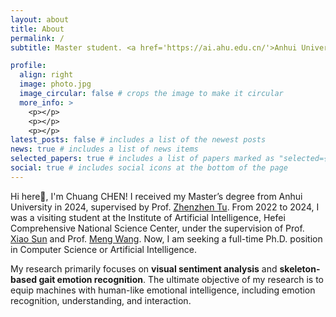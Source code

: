 ```yaml
---
layout: about
title: About
permalink: /
subtitle: Master student. <a href='https://ai.ahu.edu.cn/'>Anhui University</a>. eric.chuangchen@gmail.com.

profile:
  align: right
  image: photo.jpg
  image_circular: false # crops the image to make it circular
  more_info: >
    <p></p>
    <p></p>
    <p></p>
latest_posts: false # includes a list of the newest posts
news: true # includes a list of news items
selected_papers: true # includes a list of papers marked as "selected={true}"
social: true # includes social icons at the bottom of the page
---
```


Hi here👋, I'm Chuang CHEN!  I received my Master’s degree from Anhui University in 2024, supervised by Prof. [Zhenzhen Tu](https://cs.ahu.edu.cn/2021/1216/c20807a277181/page.htm). From 2022 to 2024, I was a visiting student at the Institute of Artificial Intelligence, Hefei Comprehensive National Science Center, under the supervision of Prof. [Xiao Sun](https://faculty.hfut.edu.cn/sunxiao/zh_CN/index.htm) and Prof. [Meng Wang](https://faculty.hfut.edu.cn/wm12/zh_CN/index/198449/list/index.htm). Now, I am seeking a full-time Ph.D. position in Computer Science or Artificial Intelligence. 

My research primarily focuses on **visual sentiment analysis** and **skeleton-based gait emotion recognition**. The ultimate objective of my research is to equip machines with human-like emotional intelligence, including emotion recognition, understanding, and interaction.
